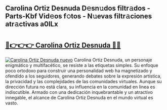 ## Carolina Ortiz Desnuda D𝚎sn𝚞dos filtr𝚊dos - Parts-Kbf Vid𝚎os f𝚘tos - N𝚞evas filtr𝚊ciones atr𝚊ctivas a0ILx

# <h2><a href="http://mb2fe0n.tromn.icu/?c=Carolina+Ortiz+Desnuda">🔗👉👉👉 Carolina Ortiz Desnuda 🔗🔗</a></h2>

[![Carolina Ortiz Desnuda nuevo](https://i.imgur.com/pEAQMta.gif)](http://mb2fe0n.tromn.icu/?c=Carolina+Ortiz+Desnuda)
Carolina Ortiz Desnuda, un personaje enigmático y multifacético, se resiste a las etiquetas simples. Su enfoque poco ortodoxo para construir una personalidad web ha magnetizado y ofendido a los seguidores, generando debates sobre la expresión artística, la privacidad y las complejidades de las comunidades virtuales. Aunque su dirección futura no está clara, su influencia en la comunidad en línea es indiscutible. Armado con una dedicación inquebrantable y un atractivo innegable, el alcance de Carolina Ortiz Desnuda en el mundo virtual es vasto.
